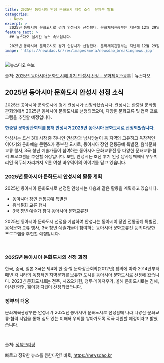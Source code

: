 ```yaml
---
title: 2025년 동아시아 안성 문화도시 지정 소식  문체부 발표
categories:
  - News
excerpt: >
  2025년 동아시아 문화도시로 경기 안성시가 선정됐다. 문화체육관광부는 지난해 12월 29일 동아시아 문화도…
feature_text: >
  ## 뉴스다오 실시간 뉴스 속보입니다.

  2025년 동아시아 문화도시로 경기 안성시가 선정됐다. 문화체육관광부는 지난해 12월 29일 동아시아 문화도…
image: 'https://newsdao.kr/res/images/meta/newsdao_breakingnews.jpg'
---
```


![뉴스다오 속보](https://newsdao.kr/res/images/meta/newsdao_breakingnews.jpg)

<p>출처: <a href="https://newsdao.kr/2937" rel="dofollow">2025년 동아시아 문화도시에 경기 안성시 선정 - 문화체육관광부</a> | 뉴스다오</p>

<h2 data-ke-size="size26">2025년 동아시아 문화도시 안성시 선정 소식</h2>
2025년 동아시아 문화도시에 경기 안성시가 선정되었습니다. 안성시는 한중일 문화장관회의에서 2025년 동아시아 문화도시로 선정되었으며, 다양한 문화교류 및 협력 프로그램을 추진할 예정입니다.

<p data-ke-size="size16"><b><span style="color: #1a5490;">한중일 문화장관회의를 통해 안성시가 2025년 동아시아 문화도시로 선정되었습니다.</span></b></p>

안성시는 조선 3대 시장 중 하나인 안성장과 남사당놀이 등 지역의 고유하고 독창적인 이야기와 문화예술 콘텐츠가 풍부한 도시로, 동아시아 장인 전통공예 특별전, 음식문화 교류 행사, 3국 청년 예술가들이 참여하는 동아시아 문화교류전 등 다양한 문화교류·협력 프로그램을 추진할 예정입니다. 또한, 안성시는 조선 후기 안성 남사당패에서 우두머리인 꼭두쇠 자리까지 오른 여성 바우덕이의 이야기를 담고 있습니다.

<h3 data-ke-size="size20">2025년 동아시아 문화도시 안성시의 활동 계획</h3>
2025년 동아시아 문화도시로 선정된 안성시는 다음과 같은 활동을 계획하고 있습니다.

<ul>
  <li>동아시아 장인 전통공예 특별전</li>
  <li>음식문화 교류 행사</li>
  <li>3국 청년 예술가 참여 동아시아 문화교류전</li>
</ul>

2025년 동아시아 문화도시 선정을 기념하여 안성시는 동아시아 장인 전통공예 특별전, 음식문화 교류 행사, 3국 청년 예술가들이 참여하는 동아시아 문화교류전 등의 다양한 프로그램을 추진할 예정입니다.

<p data-ke-size="size16">&nbsp;</p>

<h3 data-ke-size="size20">2025년 동아시아 문화도시의 선정 과정</h3>
한국, 중국, 일본 3국은 제4회 한·중·일 문화장관회의(2012년) 합의에 따라 2014년부터 매년 각 나라의 독창적인 지역문화를 보유한 도시를 동아시아 문화도시로 선정해 왔습니다. 2023년 문화도시로는 전주, 시즈오카현, 청두·메이저우가, 올해 문화도시로는 김해, 이시카와현, 웨이팡·다롄이 선정되었습니다.

<h3 data-ke-size="size20">정부의 대응</h3>
문화체육관광부는 안성시가 2025년 동아시아 문화도시로 선정됨에 따라 다양한 문화교류·협력 사업을 통해 심도 있는 이해와 우의를 쌓아가도록 적극 지원할 예정이라고 밝혔습니다.

<p data-ke-size="size16">&nbsp;</p>

출처: <a href="https://newsdao.kr/2937">정책브리핑</a>
 

빠르고 정확한 뉴스를 원한다면? 바로, <a href="https://newsdao.kr" rel="dofollow">https://newsdao.kr</a>


    
